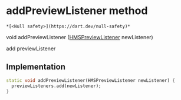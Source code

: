 


# addPreviewListener method




    *[<Null safety>](https://dart.dev/null-safety)*




void addPreviewListener
([HMSPreviewListener](../../model_hms_preview_listener/HMSPreviewListener-class.md) newListener)





<p>add previewListener</p>



## Implementation

```dart
static void addPreviewListener(HMSPreviewListener newListener) {
  previewListeners.add(newListener);
}
```







